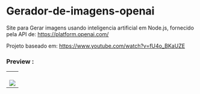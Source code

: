 # Gerador-de-imagens-openai
Site para Gerar imagens usando inteligencia artificial em Node.js, fornecido pela API de: https://platform.openai.com/

Projeto baseado em: https://www.youtube.com/watch?v=fU4o_BKaUZE


### Preview :

<table width="100%"> 
<tr>
<td width="100%">
<br>
<img src="https://github.com/jonathanoliveirarocha/Gerador-de-Imagens-AI/blob/main/SAMPLE.png">
</td> 
</table>
